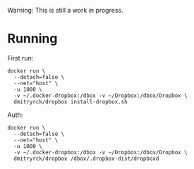 Warning: This is still a work in progress.

# Running

First run:

    docker run \
      --detach=false \
      --net="host" \
      -u 1000 \
      -v ~/.docker-dropbox:/dbox -v ~/Dropbox:/dbox/Dropbox \
      dmitryrck/dropbox install-dropbox.sh

Auth:

    docker run \
      --detach=false \
      --net="host" \
      -u 1000 \
      -v ~/.docker-dropbox:/dbox -v ~/Dropbox:/dbox/Dropbox \
      dmitryrck/dropbox /dbox/.dropbox-dist/dropboxd
